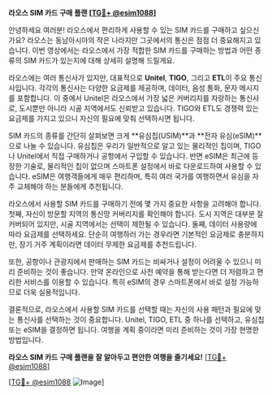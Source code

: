 **라오스 SIM 카드 구매 플랜 [[TG💪+ @esim1088](https://t.me/s/esim1088)]**

안녕하세요 여러분! 라오스에서 편리하게 사용할 수 있는 SIM 카드를 구매하고 싶으신가요? 라오스는 동남아시아의 작은 나라지만 그곳에서의 통신은 점점 더 중요해지고 있습니다. 이번 영상에서는 라오스에서 가장 적합한 SIM 카드를 구매하는 방법과 어떤 종류의 SIM 카드가 있는지에 대해 상세히 설명해 드릴게요.

라오스에는 여러 통신사가 있지만, 대표적으로 **Unitel**, **TIGO**, 그리고 **ETL**이 주요 통신사입니다. 각각의 통신사는 다양한 요금제를 제공하며, 데이터, 음성 통화, 문자 메시지를 포함합니다. 이 중에서 Unitel은 라오스에서 가장 넓은 커버리지를 자랑하는 통신사로, 도시뿐만 아니라 시골 지역에서도 신뢰받고 있습니다. TIGO와 ETL도 경쟁력 있는 요금제를 가지고 있으니 자신의 필요에 맞춰 선택하시면 됩니다.

SIM 카드의 종류를 간단히 살펴보면 크게 **유심칩(USIM)**과 **전자 유심(eSIM)**으로 나눌 수 있습니다. 유심칩은 우리가 일반적으로 알고 있는 물리적인 칩이며, TIGO나 Unitel에서 직접 구매하거나 공항에서 구입할 수 있습니다. 반면 eSIM은 최근에 등장한 기술로, 물리적인 칩이 없으며 스마트폰 설정에서 바로 다운로드하여 사용할 수 있습니다. eSIM은 여행객들에게 매우 편리하며, 특히 여러 국가를 여행하면서 유심을 자주 교체해야 하는 분들에게 추천됩니다.

라오스에서 사용할 SIM 카드를 구매하기 전에 몇 가지 중요한 사항을 고려해야 합니다. 첫째, 자신이 방문할 지역의 통신망 커버리지를 확인해야 합니다. 도시 지역은 대부분 잘 커버되어 있지만, 시골 지역에서는 선택이 제한될 수 있습니다. 둘째, 데이터 사용량에 따라 요금제를 선택하세요. 단순히 여행하러 가는 경우라면 기본적인 요금제로 충분하지만, 장기 거주 계획이라면 데이터 무제한 요금제를 추천드립니다.

또한, 공항이나 관광지에서 판매하는 SIM 카드는 비싸거나 설정이 어려울 수 있으니 미리 준비하는 것이 좋습니다. 만약 온라인으로 사전 예약을 통해 받는다면 더 저렴하고 편리한 서비스를 이용할 수 있습니다. 특히 eSIM의 경우 스마트폰에서 바로 설정 가능하므로 더욱 실용적입니다.

결론적으로, 라오스에서 사용할 SIM 카드를 선택할 때는 자신의 사용 패턴과 필요에 맞는 통신사를 선택하는 것이 중요합니다. Unitel, TIGO, ETL 중 하나를 선택하고, 유심칩 또는 eSIM을 결정하면 됩니다. 여행을 계획 중이라면 미리 준비하는 것이 가장 현명한 방법입니다.

**라오스 SIM 카드 구매 플랜을 잘 알아두고 편안한 여행을 즐기세요!** [[TG💪+ @esim1088](https://t.me/s/esim1088)]

[[TG💪+ @esim1088](https://t.me/s/esim1088) ![Image](https://i.postimg.cc/Y0z9fWf4/image.png)]